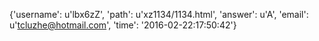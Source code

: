 {'username': u'lbx6zZ', 'path': u'xz1134/1134.html', 'answer': u'A', 'email': u'tcluzhe@hotmail.com', 'time': '2016-02-22:17:50:42'}